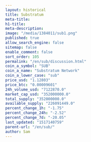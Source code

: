 ```yaml
---
layout: historical
title: Substratum
meta-title: 
h1-title: 
meta-description: 
image: "/media/1384011/sub1.png"
published: true
allow_search_engine: false
sitemap: false
enable_comment: false
sort_order: 105
permalink: "/en/sub/discussion.html"
coin_a_symbol: "SUB"
coin_a_name: "Substratum Network"
coin_a_lower_case: "sub"
price_usd: "1.12803"
price_btc: "0.00009601"
24h_volume_usd: "7122870.0"
market_cap_usd: "352000000.0"
total_supply: "352000000.0"
available_supply: "226091449.0"
percent_change_1h: "-1.75"
percent_change_24h: "-2.52"
percent_change_7d: "-20.05"
last_updated: "1517140759"
parent-url: "/en/sub/"
author: Sam
---
```



